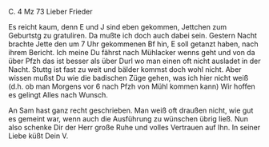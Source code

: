  C. 4 Mz 73
Lieber Frieder

Es reicht kaum, denn E und J sind eben gekommen, Jettchen zum Geburtstg zu gratuliren. Da mußte ich doch auch dabei sein. Gestern Nacht brachte Jette den um 7 Uhr gekommenen Bf hin, E soll getanzt haben, nach ihrem Bericht. Ich meine Du fährst nach Mühlacker wenns geht und von da über Pfzh das ist besser als über Durl wo man einen oft nicht ausladet in der Nacht. Stuttg ist fast zu weit und bälder kommst doch wohl nicht. Aber wissen mußst Du wie die badischen Züge gehen, was ich hier nicht weiß (d.h. ob man Morgens vor 6 nach Pfzh von Mühl kommen kann) Wir hoffen es gelingt Alles nach Wunsch.

An Sam hast ganz recht geschrieben. Man weiß oft draußen nicht, wie gut es gemeint war, wenn auch die Ausführung zu wünschen übrig ließ. 
Nun also schenke Dir der Herr große Ruhe und volles Vertrauen auf Ihn. In seiner Liebe
 küßt Dein V.
